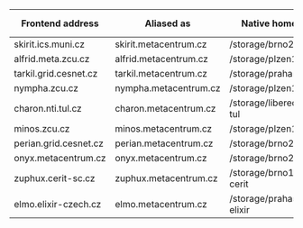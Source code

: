 
| Frontend address        | Aliased as             | Native home            | Physically located in    | 
|-------------------------|------------------------|------------------------|-----------|
| skirit.ics.muni.cz 	  | skirit.metacentrum.cz  | /storage/brno2	    | Brno      | 
| alfrid.meta.zcu.cz 	  | alfrid.metacentrum.cz  | /storage/plzen1        | Plzen     | 
| tarkil.grid.cesnet.cz   | tarkil.metacentrum.cz  | /storage/praha1        | Praha	| 
| nympha.zcu.cz 	  | nympha.metacentrum.cz  | /storage/plzen1        | Plzen     | 
| charon.nti.tul.cz 	  | charon.metacentrum.cz  | /storage/liberec3-tul  | Liberec   | 
| minos.zcu.cz 	          | minos.metacentrum.cz   | /storage/plzen1        | Plzen     | 
| perian.grid.cesnet.cz   | perian.metacentrum.cz  | /storage/brno2         | Brno	| 
| onyx.metacentrum.cz 	  | onyx.metacentrum.cz    | /storage/brno2         | Brno      | 
| zuphux.cerit-sc.cz 	  | zuphux.metacentrum.cz  | /storage/brno12-cerit  | Brno	| 
| elmo.elixir-czech.cz 	  | elmo.metacentrum.cz    | /storage/praha5-elixir | Praha	| 


